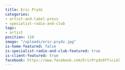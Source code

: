 ```yaml
---
title: Eric Prydz
categories:
- artist-and-label-press
- specialist-radio-and-club
tags:
- artist
position: 210
image: "/uploads/eric-prydz.jpg"
is-home-featured: false
is-specialist-radio-and-club-featured: true
is-client-featured: true
facebook: https://www.facebook.com/EricPrydzOfficial
---
```



